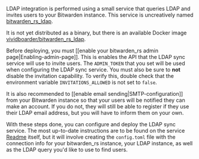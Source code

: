 LDAP integration is performed using a small service that queries LDAP and invites users to your Bitwarden instance. This service is uncreatively named [bitwarden_rs_ldap](https://github.com/ViViDboarder/bitwarden_rs_ldap).

It is not yet distributed as a binary, but there is an available Docker image [vividboarder/bitwarden_rs_ldap](https://hub.docker.com/r/vividboarder/bitwarden_rs_ldap).

Before deploying, you must [[enable your bitwarden_rs admin page|Enabling-admin-page]]. This is enables the API that the LDAP sync service will use to invite users. The `ADMIN_TOKEN` that you set will be used when configuring the LDAP sync service. You must also be sure to **not** disable the invitation capability. To verify this, double check that the environment variable `INVITATIONS_ALLOWED` is not set to `false`.

It is also recommended to [[enable email sending|SMTP-configuration]] from your Bitwarden instance so that your users will be notified they can make an account. If you do not, they will still be able to register if they use their LDAP email address, but you will have to inform them on your own.

With these steps done, you can configure and deploy the LDAP sync service. The most up-to-date instructions are to be found on the service [Readme](https://github.com/ViViDboarder/bitwarden_rs_ldap) itself, but it will involve creating the `config.toml` file with the connection info for your bitwarden_rs instance, your LDAP instance, as well as the LDAP query you'd like to use to find users.